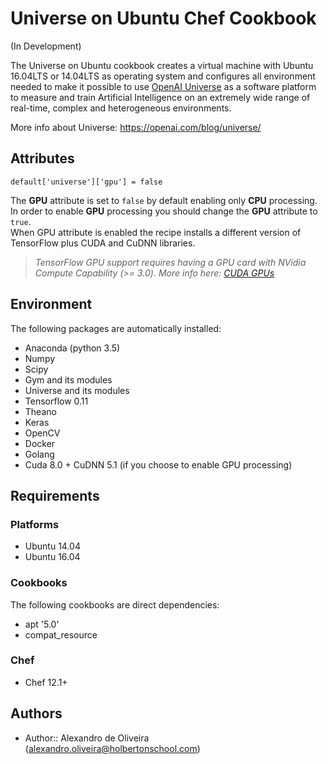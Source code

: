# Universe on Ubuntu Chef Cookbook

(In Development)

The Universe on Ubuntu cookbook creates a virtual machine with Ubuntu 16.04LTS or 14.04LTS as operating system and configures all environment needed to make it possible to use [OpenAI Universe](https://universe.openai.com/) as a software platform to measure and train Artificial Intelligence on an extremely wide range of real-time, complex and heterogeneous environments.

More info about Universe: https://openai.com/blog/universe/

## Attributes

    default['universe']['gpu'] = false

The **GPU** attribute is set to `false` by default enabling only **CPU** processing.  
In order to enable **GPU** processing you should change the **GPU** attribute to `true`.  
When GPU attribute is enabled the recipe installs a different version of TensorFlow plus CUDA
and CuDNN libraries.  
> *TensorFlow GPU support requires having a GPU card with NVidia
Compute Capability (>= 3.0).
More info here: [CUDA GPUs](https://developer.nvidia.com/cuda-gpus)*

## Environment

The following packages are automatically installed:

- Anaconda (python 3.5)
- Numpy
- Scipy
- Gym and its modules
- Universe and its modules
- Tensorflow 0.11
- Theano
- Keras
- OpenCV
- Docker
- Golang
- Cuda 8.0 + CuDNN 5.1 (if you choose to enable GPU processing)

## Requirements

### Platforms
- Ubuntu 14.04
- Ubuntu 16.04

### Cookbooks
The following cookbooks are direct dependencies:
- apt '5.0'
- compat_resource

### Chef

- Chef 12.1+

## Authors
- Author:: Alexandro de Oliveira ([alexandro.oliveira@holbertonschool.com](mailto:alexandro.oliveira@holbertonschool.com))
